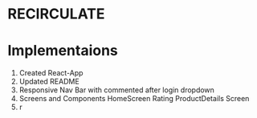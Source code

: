 # RECIRCULATE

# Implementaions

1. Created React-App
2. Updated README
3. Responsive Nav Bar with commented after login dropdown
4. Screens and Components
   HomeScreen
   Rating
   ProductDetails Screen
5. r
